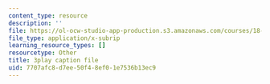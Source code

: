 ```yaml
---
content_type: resource
description: ''
file: https://ol-ocw-studio-app-production.s3.amazonaws.com/courses/18-01sc-single-variable-calculus-fall-2010/7707afc8d7ee50f48ef01e7536b13ec9_4sTKcvYMNxk.vtt
file_type: application/x-subrip
learning_resource_types: []
resourcetype: Other
title: 3play caption file
uid: 7707afc8-d7ee-50f4-8ef0-1e7536b13ec9
---
```


